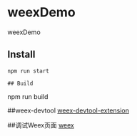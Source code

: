 # weexDemo
weexDemo

## Install
```
npm run start

## Build
```
npm run build

##weex-devtool
[weex-devtool-extension](https://github.com/weexteam/weex-devtool-extension)

##调试Weex页面
[weex](http://weex.apache.org/cn/guide/tools/toolkit.html#调试-Weex-页面)